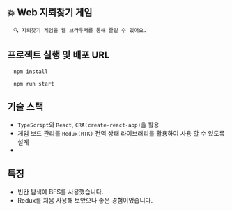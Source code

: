 ## 💥 Web 지뢰찾기 게임

```
  🔍 지뢰찾기 게임을 웹 브라우저를 통해 즐길 수 있어요.

```

## 프로젝트 실행 및 배포 URL

```text
  npm install
```

```text
  npm run start
```

## 기술 스택

-   `TypeScript`와 `React`, `CRA(create-react-app)`을 활용
-   게임 보드 관리를 `Redux(RTK)` 전역 상태 라이브러리를 활용하여 사용 할 수 있도록 설계
-

## 특징

-   빈칸 탐색에 BFS를 사용했습니다.
-   Redux를 처음 사용해 보았으나 좋은 경험이었습니다.
